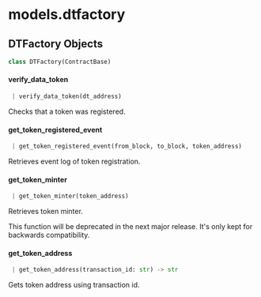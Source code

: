 <a name="models.dtfactory"></a>
# models.dtfactory

<a name="models.dtfactory.DTFactory"></a>
## DTFactory Objects

```python
class DTFactory(ContractBase)
```

<a name="models.dtfactory.DTFactory.verify_data_token"></a>
#### verify\_data\_token

```python
 | verify_data_token(dt_address)
```

Checks that a token was registered.

<a name="models.dtfactory.DTFactory.get_token_registered_event"></a>
#### get\_token\_registered\_event

```python
 | get_token_registered_event(from_block, to_block, token_address)
```

Retrieves event log of token registration.

<a name="models.dtfactory.DTFactory.get_token_minter"></a>
#### get\_token\_minter

```python
 | get_token_minter(token_address)
```

Retrieves token minter.

This function will be deprecated in the next major release.
It's only kept for backwards compatibility.

<a name="models.dtfactory.DTFactory.get_token_address"></a>
#### get\_token\_address

```python
 | get_token_address(transaction_id: str) -> str
```

Gets token address using transaction id.

